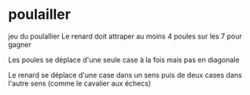 # poulailler
jeu du poulallier
Le renard doit attraper au moins 4 poules sur les 7 pour gagner

Les poules se déplace d'une seule case à la fois mais pas en diagonale

Le renard se déplace d'une case dans un sens puis de deux cases dans l'autre sens (comme le cavalier aux échecs)
